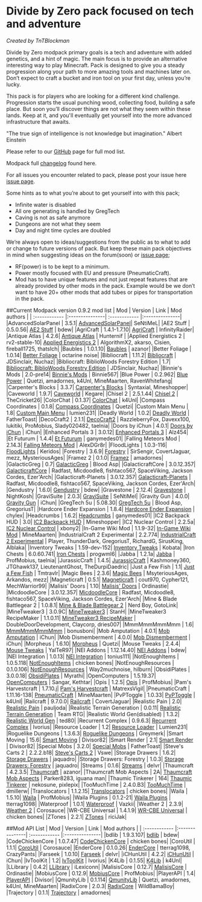 # Divide by Zero pack focused on tech and adventure
*Created by TnTBlockman*

Divide by Zero modpack primary goals is a tech and adventure with added genetics, and a hint of magic. The main focus is to provide an alternative interesting way to play Minecraft. Pack is designed to give you a steady progression along your path to more amazing tools and machines later on. Don’t expect to craft a bucket and iron tool on your first day, unless you’re lucky.

This pack is for players who are looking for a different kind challenge. Progression starts the usual punching wood, collecting food, building a safe place. But soon you’ll discover things are not what they seem within these lands. Keep at it, and you'll eventually get yourself into the more advanced infrastructure that awaits.

"The true sign of intelligence is not knowledge but imagination."
Albert Einstein

Please refer to our [GitHub](https://github.com/tntblockman/TnTpack-Modpack) page for full mod list.

Modpack full [changelog](https://github.com/tntblockman/TnTpack-Modpack/blob/master/changelog) found here.

For all issues you encounter related to pack, please post your issue here [issue page](https://github.com/tntblockman/TnTpack-Modpack/issues).

Some hints as to what you’re about to get yourself into with this pack;

* Infinite water is disabled 
* All ore generating is handled by GregTech
* Caving is not as safe anymore
* Dungeons are not what they seem
* Day and night time cycles are doubled

We’re always open to ideas/suggestions from the public as to what to add or change to future versions of pack.  But keep these main pack objectives in mind when suggesting ideas on the forum(soon) or [issue page](https://github.com/tntblockman/TnTpack-Modpack/issues);

* RF(power) is to be kept to a minimum.
* Power mostly focused with EU and pressure (PneumaticCraft).
* Mod has to have unique features and not just repeat features that are already provided by other mods in the pack.        Example would be we don’t want to have 20+ other mods that add tubes or pipes for transportation in the pack. 

##Current Modpack version 0.9.2 mod list
| Mod | Version | Link | Mod authors |
| :------------ |:---------------| :------------ |:---------------|
|AdvancedSolarPanel	| 3.5.1| [AdvancedSolarPanel](http://forum.industrial-craft.net/index.php?page=Thread&postID=27306)| SeNtiMeL|
|AE2 Stuff |	0.5.0.56| [AE2 Stuff](http://minecraft.curseforge.com/mc-mods/225194-ae2-stuff) |	bdew|
|AgriCraft |	1.4.1-1.7.10| [AgriCraft](http://minecraft.curseforge.com/mc-mods/225635) |	InfinityRaider|
|Antique Atlas |	4.2.6| [Antique Atlas](http://minecraft.curseforge.com/mc-mods/227795) |	Hunternif |
|Applied Energistics 2 |	rv2-stable-10| [Applied Energistics 2](http://minecraft.curseforge.com/mc-mods/223794) |	AlgorithmX2, akarso, Cisien, fireball1725, thatsIch|
|Baubles |	1.0.1.10| [Baubles](http://www.curse.com/mc-mods/minecraft/227083-baubles) |	azanor|
|Better Foliage |	1.0.14| [Better Foliage](http://minecraft.curseforge.com/mc-mods/228529) |	octarine noise|
|Bibliocraft |	1.11.2| [Bibliocraft](http://minecraft.curseforge.com/mc-mods/228027) |	JDSinclair, Nuchaz|
|Bibliocraft: BiblioWoods Forestry Edition |	1.7| [Bibliocraft: BiblioWoods Forestry Edition](http://minecraft.curseforge.com/mc-mods/228363) |	JDSinclair, Nuchaz|
|Binnie's Mods |	2.0-pre14| [Binnie's Mods](http://minecraft.curseforge.com/mc-mods/223525) |	Binnie567|
|Blue Power |	0.2.962| [Blue Power](http://minecraft.curseforge.com/mc-mods/223099-blue-power) |	Quetzi, amadornes, k4Unl, MineMaarten, RavenWhitefang|
|Carpenter's Blocks |	3.3.7| [Carpenter's Blocks](http://minecraft.curseforge.com/mc-mods/228932-carpenters-blocks) |	Syntaxial, Mineshopper|
|Caveworld |	1.9.7| [Caveworld](http://www.minecraftforum.net/forums/mapping-and-modding/minecraft-mods/2217135-1-7-10-caveworld-adds-the-caveworld-dimension) |	Kegare|
|Chisel 2	| 2.5.1.44| [Chisel 2](http://minecraft.curseforge.com/mc-mods/225236)	| TheCricket26|
|ColorChat |	0.1.37| [ColorChat](http://minecraft.curseforge.com/mc-mods/221276-colorchat) |	k4Unl|
|Compass Coordinates |	0.1.8| [Compass Coordinates](http://minecraft.curseforge.com/mc-mods/231573-compass-coordinates) |	Quetzi|
|Custom Main Menu |	1.8| [Custom Main Menu](http://minecraft.curseforge.com/mc-mods/226406-custom-main-menu) |	lumien231|
|Deadly World |	1.0.2| [Deadly World](http://minecraft.curseforge.com/mc-mods/60098-deadly-world) |	FatherToast|
|DecoCraft2 |	2.1.1| [DecoCraft2](http://minecraft.curseforge.com/mc-mods/79616-decocraft2) |	RazzleberryFox, Davexx100, lukitiki, ProMobius, Slady020482, taelnia|
|Doors by iChun |	4.0.1| [Doors by iChun](http://minecraft.curseforge.com/mc-mods/229070-doors-by-ichun) |	iChun|
|Enhanced Portals 3 |	3.0.12| [Enhanced Portals 3](http://minecraft.curseforge.com/mc-mods/225921-enhanced-portals-3) |	Alz454|
|Et Futurum |	1.4.4| [Et Futurum](http://minecraft.curseforge.com/mc-mods/230114-et-futurum) |	ganymedes01|
|Falling Meteors Mod |	2.14.3| [Falling Meteors Mod](http://minecraft.curseforge.com/mc-mods/66776-falling-meteors-mod) |	AlexDGr8r|
|FloodLights |	1.0.3-116| [FloodLights](http://minecraft.curseforge.com/mc-mods/224728-floodlights) |	Keridos|
|Forestry	| 3.6.9| [Forestry](http://minecraft.curseforge.com/mc-mods/59751-forestry)	| SirSengir, CovertJaguar, mezz, MysteriousAges|
|Framez 2	| 0.1.0| [Framez](http://minecraft.curseforge.com/mc-mods/76118-framez)	| amadornes|
|GalacticGreg	| 0.7| [GalacticGreg](http://forum.industrial-craft.net/index.php?page=Thread&threadID=11039)	| Blood Asp|
|GalacticraftCore	| 3.0.12.357| [GalacticraftCore](http://micdoodle8.com/mods/galacticraft)	| Radfast, Micdoodle8, fishtaco567, SpaceViking, Jackson Cordes, Ezer'Arch|
|Galacticraft-Planets	| 3.0.12.357| [Galacticraft-Planets](http://micdoodle8.com/mods/galacticraft)	| Radfast, Micdoodle8, fishtaco567, SpaceViking, Jackson Cordes, Ezer'Arch|
|Gendustry	| 1.6.0| [Gendustry](http://minecraft.curseforge.com/mc-mods/70492-gendustry)	| bdew|
|Gravestone	| 2.12.4| [Gravestone](http://minecraft.curseforge.com/mc-mods/62929-gravestone_mod)	| NightKosh|
|GraviSuite	| 2.0.3| [GraviSuite](http://forum.industrial-craft.net/index.php?page=Thread&threadID=6915)	| SeNtiMel|
|Gravity Gun	| 4.0.0| [Gravity Gun](http://minecraft.curseforge.com/mc-mods/229072-gravity-gun)	| iChun|
|GregTech	5u | 5.08.30| [GregTech	5u](http://forum.industrial-craft.net/index.php?page=Thread&threadID=11488) | Blood Asp, GregoriusT|
|Hardcore Ender Expansion	| 1.8.4| [Hardcore Ender Expansion](http://minecraft.curseforge.com/mc-mods/228015-hardcore-ender-expansion)	| chylex|
|Headcrumbs	| 1.6.2| [Headcrumbs](http://minecraft.curseforge.com/mc-mods/222838-headcrumbs)	| ganymedes01|
|IC2 Backpack HUD	| 3.0| [IC2 Backpack HUD](http://forum.industrial-craft.net/index.php?page=Thread&threadID=8495)	| Mineshopper|
|IC2 Nuclear Control	| 2.2.5a| [IC2 Nuclear Control](http://forum.industrial-craft.net/index.php?page=Thread&threadID=10649)	| xbony2|
|In-Game Wiki Mod	| 1.1.9-32| [In-Game Wiki Mod](http://minecraft.curseforge.com/mc-mods/223815-in-game-wiki-mod)	| MineMaarten|
|IndustrialCraft 2 Experimental	| 2.2.774| [IndustrialCraft 2 Experimental](http://forum.industrial-craft.net/index.php?page=Thread&threadID=9843)	| Player, ThunderDark, GregoriusT, RichardG, SirusKing, Alblaka|
|Inventory Tweaks	| 1.59-dev-152| [Inventory Tweaks](http://minecraft.curseforge.com/mc-mods/223094-inventory-tweaks)	| Kobata|
|Iron Chests	| 6.0.60.741| [Iron Chests](http://minecraft.curseforge.com/mc-mods/228756-iron-chests)	| progwml6|
|Jabba	| 1.2.1a| [Jabba](http://minecraft.curseforge.com/mc-mods/73510-jabba)	| ProfMobius, taelnia|
|JurassicCraft	| 1.4.5| [JurassicCraft](http://minecraft.curseforge.com/mc-mods/226719-jurassicraft-2-0-pre-release)	| Kashmoney360, JTGhawk137, LieutenantGhost, TheDurpiDaedric|
|Just a Few Fish	| 1.1| [Just a Few Fish](http://minecraft.curseforge.com/mc-mods/235261-just-a-few-fish)	| Tmtravlr|
|Magic Bees	| 2.3.6| [Magic Bees](http://minecraft.curseforge.com/mc-mods/65764-magic-bees)	| MsyteriousAges, Arkandos, mezz|
|Magneticraft	| 0.5.1| [Magneticraft](http://minecraft.curseforge.com/mc-mods/224808-magneticraft)	| cout970, Cypher121, MechWarrior99|
|Malisis' Doors	| 1.10| [Malisis' Doors](http://minecraft.curseforge.com/mc-mods/223891-malisisdoors)	| Ordinastie|
|MicdoodleCore	| 3.0.12.357| [MicdoodleCore](http://micdoodle8.com/mods/galacticraft)	| Radfast, Micdoodle8, fishtaco567, SpaceViking, Jackson Cordes, Ezer'Arch|
|Mine & Blade Battlegear 2	| 1.0.8.1| [Mine & Blade Battlegear 2](http://minecraft.curseforge.com/mc-mods/59710-mb-battlegear-2)	| Nerd Boy, GotoLink|
|MineTweaker3	| 3.0.9C| [MineTweaker3](http://minecraft.curseforge.com/mc-mods/224029-minetweaker3)	| StanH|
|MineTweaker3 RecipeMaker	| 1.1.0.11| [MineTweaker3 RecipeMaker](http://minecraft.curseforge.com/mc-mods/226294-minetweaker-recipemaker)	| DoubleDoorDevelopment, Claycorp, dries007|
|MmmMmmMmmMmm	| 1.6| [MmmMmmMmmMmm](http://minecraft.curseforge.com/mc-mods/225738-mmmmmmmmmmmm)	| bonusboni|
|Mob Amputation	| 4.0.1| [Mob Amputation](http://minecraft.curseforge.com/mc-mods/229105-mob-amputation)	| iChun|
|Mob Dismemberment	| 4.0.0| [Mob Dismemberment](http://minecraft.curseforge.com/mc-mods/229067-mob-dismemberment)	| iChun|
|Morpheus	| 1.6.10| [Morpheus](http://minecraft.curseforge.com/mc-mods/69118-morpheus)	| Quetzi|
|Mouse Tweaks	| 2.4.4| [Mouse Tweaks](http://minecraft.curseforge.com/mc-mods/60089-mouse-tweaks)	| YalTeR97|
|NEI Addons	| 1.12.14.40| [NEI Addons](http://minecraft.curseforge.com/mc-mods/63352-nei-addons)	| bdew|
|NEI Integration	| 1.0.13| [NEI Integration](http://minecraft.curseforge.com/mc-mods/225251-nei-integration)	| tonius111|
|NotEnoughItems	| 1.0.5.118| [NotEnoughItems](http://minecraft.curseforge.com/mc-mods/222211-notenoughitems)	| chicken bones|
|NotEnoughResources	| 0.1.0.106| [NotEnoughResources](http://minecraft.curseforge.com/mc-mods/225815-notenoughresources)	| Way2muchnoise, hilburn|
|ObsidiPlates	| 3.0.0.18| [ObsidiPlates](http://minecraft.curseforge.com/mc-mods/59769-obsidiplates)	| Myrathi|
|OpenComputers	| 1.5.19.37| [OpenComputers](http://minecraft.curseforge.com/mc-mods/223008-opencomputers)	| Sangar, Kethtar|
|Opis	| 1.2.5| [Opis](http://minecraft.curseforge.com/mc-mods/73832-opis)	| ProfMobius|
|Pam's Harvestcraft	| 1.7.10.j| [Pam's Harvestcraft](http://minecraft.curseforge.com/mc-mods/221857-pams-harvestcraft)	| MatrexsVigil|
|PneumaticCraft	| 1.11.16-138| [PneumaticCraft](http://minecraft.curseforge.com/mc-mods/224125-pneumaticcraft)	| MineMaarten|
|PvPToggle	| 1.0.33| [PvPToggle](http://minecraft.curseforge.com/mc-mods/223394-pvptoggle)	| k4Unl|
|Railcraft	| 9.7.0.0| [Railcraft](http://minecraft.curseforge.com/mc-mods/51195-railcraft)	| CovertJaguar|
|Realistic Pain	| 2.0| [Realistic Pain](http://minecraft.curseforge.com/mc-mods/75541-realistic-pain)	| pauljoda|
|Realistic Terrain Generation	| 0.0.11| [Realistic Terrain Generation](http://www.minecraftforum.net/forums/mapping-and-modding/minecraft-mods/wip-mods/2524489-wip-realistic-terrain-generation-0-0-12)	| Team RTG|
|Realistic World Gen(disabled)	| 1.3.2| [Realistic World Gen](http://www.minecraftforum.net/forums/mapping-and-modding/minecraft-mods/1281910-teds-world-gen-mods-realistic-world-gen-alpha-1-3)	| ted80|
|Recurrent Complex	| 0.9.6.3| [Recurrent Complex](http://minecraft.curseforge.com/mc-mods/223150-recurrent-complex)	| Ivorius|
|Resource Loader	| 1.2| [Resource Loader](http://minecraft.curseforge.com/mc-mods/226447-resource-loader)	| Lumien231|
|Roguelike Dungeons	| 1.3.6.3| [Roguelike Dungeons](http://minecraft.curseforge.com/mc-mods/221585-roguelike-dungeons)	| Greymerk|
|Smart Moving	| 15.6| [Smart Moving](http://minecraft.curseforge.com/mc-mods/229858-smart-moving)	| Divisor82|
|Smart Render	| 2.1| [Smart Render](http://minecraft.curseforge.com/mc-mods/229857-smart-render)	| Divisor82|
|Special Mobs	| 3.2.0| [Special Mobs](http://minecraft.curseforge.com/mc-mods/59968-special-mobs)	| FatherToast|
|Steve's Carts 2	| 2.2.2.b18| [Steve's Carts 2](http://minecraft.curseforge.com/mc-mods/228625-steves-carts-2)	| Vswe|
|Storage Drawers	| 1.6.2| [Storage Drawers](http://minecraft.curseforge.com/mc-mods/223852-storage-drawers)	| jaquadro|
|Storage Drawers: Forestry	| 1.0.3| [Storage Drawers: Forestry](http://minecraft.curseforge.com/mc-mods/231147-storage-drawers-forestry-pack)	| jaquadro|
|Streams	| 0.1.6| [Streams](http://minecraft.curseforge.com/mc-mods/229769-streams)	| delvr|
|Thaumcraft	| 4.2.3.5| [Thaumcraft](http://minecraft.curseforge.com/mc-mods/223628-thaumcraft)	| azanor|
|Thaumcraft Mob Aspects	| 2A| [Thaumcraft Mob Aspects](http://minecraft.curseforge.com/mc-mods/221389-thaumcraft-mob-aspects)	| Parker8283, iguana man|
|Thaumic Tinkerer	| 164| [Thaumic Tinkerer](http://minecraft.curseforge.com/mc-mods/75598-thaumic-tinkerer)	| nekosune, pixlepix|
|TooMuchTime	| 2.4.0.B3| [TooMuchTime](http://minecraft.curseforge.com/mc-mods/222463-toomuchtime)	| dmillerw|
|Translocators	| 1.1.2.15| [Translocators](http://minecraft.curseforge.com/mc-mods/229318-translocators)	| chicken bones|
|Waila	| 1.5.10| [Waila](http://minecraft.curseforge.com/mc-mods/73488-waila)	| ProfMobius|
|Waila Plugins	| 0.1.2-21| [Waila Plugins](http://minecraft.curseforge.com/mc-mods/226119-waila-plugins)	| tterrag1098|
|Waterproof	| 1.0.1| [Waterproof](http://minecraft.curseforge.com/mc-mods/231879-waterproof)	| Vazkii|
|Weather 2	| 2.3.9| [Weather 2](http://coros.us/mods/weather2)	| Corosauce|
|WR-CBE Universal	| 1.4.1.9| [WR-CBE Universal](http://minecraft.curseforge.com/mc-mods/229314-wr-cbe-universal)	| chicken bones|
|ZTones	| 2.2.1| [ZTones](http://minecraft.curseforge.com/mc-mods/224369-ztones)	| riciJak|

##Mod API List
| Mod | Version | Link | Mod authors |
| :------------ |:---------------| :------------ |:---------------|	
|bdlib	| 1.9.3.107| [bdlib](http://minecraft.curseforge.com/mc-mods/70496-bdlib)	| bdew|
|CodeChickenCore	| 1.0.7.47| [CodeChickenCore](http://minecraft.curseforge.com/mc-mods/222213-codechickencore)	| chicken bones|
|CoroUtil	| 1.1.1| [CoroUtil](http://coros.us/mods/coroutil)	| Corosauce|
|EnderCore	| 0.1.0.26| [EnderCore](http://www.curse.com/mc-mods/minecraft/231868-endercore)	| tterrag1098, CrazyPants|
|Farseek	| 1.0.10| [Farseek](http://minecraft.curseforge.com/mc-mods/229708-farseek)	| delvr|
|iCHunUtil	| 4.2.2| [iCHunUtil](http://minecraft.curseforge.com/mc-mods/229060-ichunutil)	| iChun|
|IvToolKit	| 1.2| [IvToolKit](http://minecraft.curseforge.com/mc-mods/224535-ivtoolkit)	| Ivorius|
|K4Lib	| 0.1.55| [K4Lib](http://minecraft.curseforge.com/mc-mods/224740-k4lib)	| k4Unl|
|LLibrary	| 0.4.2| [LLibrary](http://minecraft.curseforge.com/mc-mods/230798-llibrary)	| iLexiconn|
|MalisisCore	| 0.12.7| [MalisisCore](http://minecraft.curseforge.com/mc-mods/223896-malisiscore)	| Ordinastie|
|MobiusCore	| 0.12.9| [MobiusCore](http://minecraft.curseforge.com/mc-mods/76734-mobiuscore)	| ProfMobius|
|PlayerAPI	| 1.4| [PlayerAPI](http://minecraft.curseforge.com/mc-mods/228969-player-api)	| Divisor|
|QmunityLib	| 0.1.114| [QmunityLib](http://minecraft.curseforge.com/mc-mods/224785-qmunitylib)	| Quetzi, amadornes, k4Unl, MineMaarten|
|RadixCore	| 2.0.3| [RadixCore](http://minecraft.curseforge.com/mc-mods/77286-radixcore)	| WildBamaBoy|
|Trajectory	| 0.1.1| [Trajectory](http://minecraft.curseforge.com/projects/trajectory)	| amadornes|

